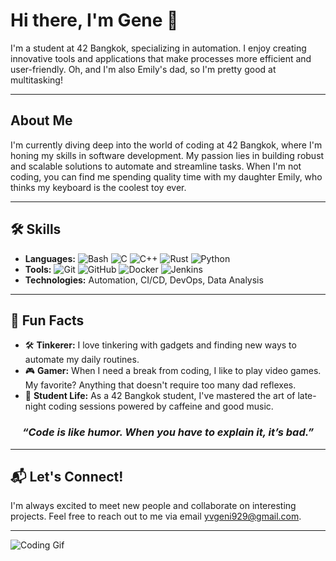 # Hi there, I'm Gene 👋

I'm a student at 42 Bangkok, specializing in automation. I enjoy creating innovative tools and applications that make processes more efficient and user-friendly. Oh, and I'm also Emily's dad, so I'm pretty good at multitasking!

---

## About Me

I'm currently diving deep into the world of coding at 42 Bangkok, where I'm honing my skills in software development. My passion lies in building robust and scalable solutions to automate and streamline tasks. When I'm not coding, you can find me spending quality time with my daughter Emily, who thinks my keyboard is the coolest toy ever.

---

## 🛠️ Skills

- **Languages:** ![Bash](https://img.shields.io/badge/Bash-4EAA25?logo=gnu-bash&logoColor=white) ![C](https://img.shields.io/badge/C-00599C?logo=c&logoColor=white) ![C++](https://img.shields.io/badge/C++-00599C?logo=c%2B%2B&logoColor=white) ![Rust](https://img.shields.io/badge/Rust-000000?logo=rust&logoColor=white) ![Python](https://img.shields.io/badge/Python-3776AB?logo=python&logoColor=white)
- **Tools:** ![Git](https://img.shields.io/badge/Git-F05032?logo=git&logoColor=white) ![GitHub](https://img.shields.io/badge/GitHub-181717?logo=github&logoColor=white) ![Docker](https://img.shields.io/badge/Docker-2496ED?logo=docker&logoColor=white) ![Jenkins](https://img.shields.io/badge/Jenkins-D24939?logo=jenkins&logoColor=white)
- **Technologies:** Automation, CI/CD, DevOps, Data Analysis

---

## 🌟 Fun Facts

- 🛠️ **Tinkerer:** I love tinkering with gadgets and finding new ways to automate my daily routines.
- 🎮 **Gamer:** When I need a break from coding, I like to play video games. My favorite? Anything that doesn't require too many dad reflexes.
- 🌙 **Student Life:** As a 42 Bangkok student, I've mastered the art of late-night coding sessions powered by caffeine and good music.

<div align="center">
  <h3><i>“Code is like humor. When you have to explain it, it’s bad.”</i></h3>
</div>

---

## 📬 Let's Connect!

I'm always excited to meet new people and collaborate on interesting projects. Feel free to reach out to me via email [yvgeni929@gmail.com](mailto:yvgeni929@gmail.com).

---

![Coding Gif](https://media.giphy.com/media/LmNwrBhejkK9EFP504/giphy.gif)
